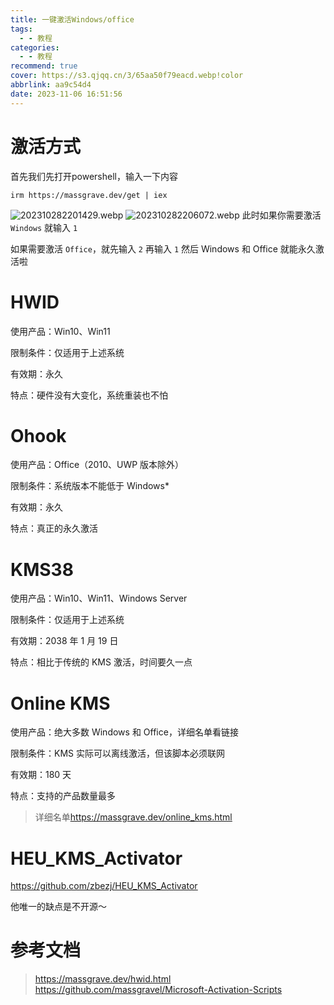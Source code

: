 ```yaml
---
title: 一键激活Windows/office
tags:
  - - 教程
categories:
  - - 教程
recommend: true
cover: https://s3.qjqq.cn/3/65aa50f79eacd.webp!color
abbrlink: aa9c54d4
date: 2023-11-06 16:51:56
---
```

# 激活方式
首先我们先打开powershell，输入一下内容
```CODE
irm https://massgrave.dev/get | iex
```
![202310282201429.webp](https://s3.qjqq.cn/3/6546467868cf1.webp!color)
![202310282206072.webp](https://s3.qjqq.cn/3/654646cf7366e.webp!color)
此时如果你需要激活 ```Windows``` 就输入 ```1```

如果需要激活 ```Office```，就先输入 ```2``` 再输入 ```1```
然后 Windows 和 Office 就能永久激活啦
# HWID
使用产品：Win10、Win11

限制条件：仅适用于上述系统

有效期：永久

特点：硬件没有大变化，系统重装也不怕

# Ohook
使用产品：Office（2010、UWP 版本除外）

限制条件：系统版本不能低于 Windows*

有效期：永久

特点：真正的永久激活

# KMS38
使用产品：Win10、Win11、Windows Server

限制条件：仅适用于上述系统

有效期：2038 年 1 月 19 日

特点：相比于传统的 KMS 激活，时间要久一点

# Online KMS
使用产品：绝大多数 Windows 和 Office，详细名单看链接

限制条件：KMS 实际可以离线激活，但该脚本必须联网

有效期：180 天

特点：支持的产品数量最多
> 详细名单<u>https://massgrave.dev/online_kms.html</u>

# HEU_KMS_Activator
<u>https://github.com/zbezj/HEU_KMS_Activator</u>

他唯一的缺点是不开源～
# 参考文档
> https://massgrave.dev/hwid.html
> https://github.com/massgravel/Microsoft-Activation-Scripts
